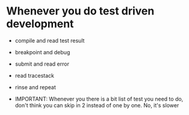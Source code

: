 # Whenever you do test driven development

* compile and read test result
* breakpoint and debug
* submit and read error 
* read tracestack
* rinse and repeat

* IMPORTANT: Whenever you there is a bit list of  test you need to do, don't think you can skip in 2 instead of one by one. No, it's slower